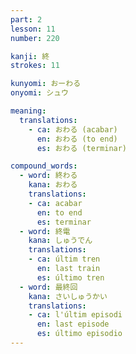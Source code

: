 ```yaml
---
part: 2
lesson: 11
number: 220

kanji: 終
strokes: 11

kunyomi: おーわる
onyomi: シュウ

meaning:
  translations:
    - ca: おわる (acabar)
      en: おわる (to end)
      es: おわる (terminar)

compound_words:
  - word: 終わる
    kana: おわる
    translations:
    - ca: acabar
      en: to end
      es: terminar
  - word: 終電
    kana: しゅうでん
    translations:
    - ca: últim tren
      en: last train
      es: último tren
  - word: 最終回
    kana: さいしゅうかい
    translations:
    - ca: l'últim episodi
      en: last episode
      es: último episodio
---
```

